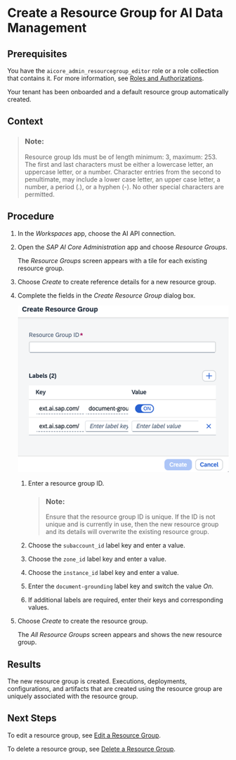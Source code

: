 <!-- loio36ddabf56bf9402e980f0a7d4fe225fe -->

# Create a Resource Group for AI Data Management



<a name="loio36ddabf56bf9402e980f0a7d4fe225fe__prereq_vsn_vrt_qxb"/>

## Prerequisites

You have the `aicore_admin_resourcegroup_editor` role or a role collection that contains it. For more information, see [Roles and Authorizations](https://help.sap.com/docs/ai-launchpad/sap-ai-launchpad/roles-and-authorizations).

Your tenant has been onboarded and a default resource group automatically created.



<a name="loio36ddabf56bf9402e980f0a7d4fe225fe__context_mqx_wzw_kxb"/>

## Context

> ### Note:  
> Resource group Ids must be of length minimum: 3, maximum: 253. The first and last characters must be either a lowercase letter, an uppercase letter, or a number. Character entries from the second to penultimate, may include a lower case letter, an upper case letter, a number, a period \(.\), or a hyphen \(-\). No other special characters are permitted.



<a name="loio36ddabf56bf9402e980f0a7d4fe225fe__steps_hey_kwk_hvb"/>

## Procedure

1.  In the *Workspaces* app, choose the AI API connection.

2.  Open the *SAP AI Core Administration* app and choose *Resource Groups*.

    The *Resource Groups* screen appears with a tile for each existing resource group.

3.  Choose *Create* to create reference details for a new resource group.

4.  Complete the fields in the *Create Resource Group* dialog box.

    ![](images/resourcegroup_with_toggle_9a316a8.png)

    1.  Enter a resource group ID.

        > ### Note:  
        > Ensure that the resource group ID is unique. If the ID is not unique and is currently in use, then the new resource group and its details will overwrite the existing resource group.

    2.  Choose the `subaccount_id` label key and enter a value.

    3.  Choose the `zone_id` label key and enter a value.

    4.  Choose the `instance_id` label key and enter a value.

    5.  Enter the `document-grounding` label key and switch the value *On*.

    6.  If additional labels are required, enter their keys and corresponding values.


5.  Choose *Create* to create the resource group.

    The *All Resource Groups* screen appears and shows the new resource group.




<a name="loio36ddabf56bf9402e980f0a7d4fe225fe__result_llz_dst_qxb"/>

## Results

The new resource group is created. Executions, deployments, configurations, and artifacts that are created using the resource group are uniquely associated with the resource group.



<a name="loio36ddabf56bf9402e980f0a7d4fe225fe__postreq_q3k_pfk_ddc"/>

## Next Steps

To edit a resource group, see [Edit a Resource Group](https://help.sap.com/docs/AI_LAUNCHPAD/92d77f26188e4582897b9106b9cb72e0/7c554d20eac145e18b57e8fd9003b350.html).

To delete a resource group, see [Delete a Resource Group](https://help.sap.com/docs/AI_LAUNCHPAD/92d77f26188e4582897b9106b9cb72e0/dc5373a8566a47f29ed121f798bd036d.html).

